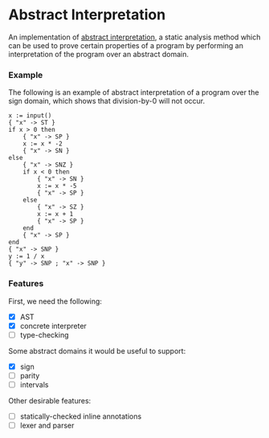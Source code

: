 # Abstract Interpretation

An implementation of [abstract interpretation](https://en.wikipedia.org/wiki/Abstract_interpretation),
a static analysis method which can be used to prove certain properties of a
program by performing an interpretation of the program over an abstract domain.

### Example

The following is an example of abstract interpretation of a program over the
sign domain, which shows that division-by-0 will not occur.

```
x := input()
{ "x" -> ST }
if x > 0 then
    { "x" -> SP }
    x := x * -2
    { "x" -> SN }
else
    { "x" -> SNZ }
    if x < 0 then
        { "x" -> SN }
        x := x * -5
        { "x" -> SP }
    else
        { "x" -> SZ }
        x := x + 1
        { "x" -> SP }
    end
    { "x" -> SP }
end
{ "x" -> SNP }
y := 1 / x
{ "y" -> SNP ; "x" -> SNP }
```

### Features

First, we need the following:
- [x] AST
- [x] concrete interpreter
- [ ] type-checking

Some abstract domains it would be useful to support:
- [x] sign
- [ ] parity
- [ ] intervals

Other desirable features:
- [ ] statically-checked inline annotations
- [ ] lexer and parser
